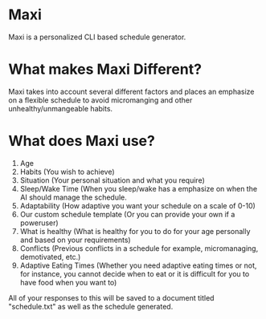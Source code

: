 # Maxi
Maxi is a personalized CLI based schedule generator.

# What makes Maxi Different?
Maxi takes into account several different factors and places an emphasize on a flexible schedule to avoid micromanging and other unhealthy/unmangeable habits.

# What does Maxi use?
1. Age
2. Habits (You wish to achieve)
3. Situation (Your personal situation and what you require)
4. Sleep/Wake Time (When you sleep/wake has a emphasize on when the AI should manage the schedule.
5. Adaptability (How adaptive you want your schedule on a scale of 0-10)
6. Our custom schedule template (Or you can provide your own if a poweruser)
7. What is healthy (What is healthy for you to do for your age personally and based on your requirements)
8. Conflicts (Previous conflicts in a schedule for example, micromanaging, demotivated, etc.)
9. Adaptive Eating Times (Whether you need adaptive eating times or not, for instance, you cannot decide when to eat or it is difficult for you to have food when you want to)

All of your responses to this will be saved to a document titled "schedule.txt" as well as the schedule generated.

